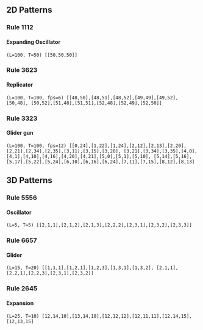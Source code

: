 ## 2D Patterns

### Rule 1112

#### Expanding Oscillator

``(L=100, T=50) [[50,50,50]]``

### Rule 3623

#### Replicator

``(L=100, T=100, fps=6) [[48,50],[48,51],[48,52],[49,49],[49,52],[50,48],
[50,52],[51,48],[51,51],[52,48],[52,49],[52,50]]``

### Rule 3323

#### Glider gun

``(L=100, T=100, fps=12) [[0,24],[1,22],[1,24],[2,12],[2,13],[2,20],[2,21],[2,34],[2,35],[3,11],[3,15],[3,20],
[3,21],[3,34],[3,35],[4,0],[4,1],[4,10],[4,16],[4,20],[4,21],[5,0],[5,1],[5,10],
[5,14],[5,16],[5,17],[5,22],[5,24],[6,10],[6,16],[6,24],[7,11],[7,15],[8,12],[8,13]``

## 3D Patterns

### Rule 5556

#### Oscillator

``(L=5, T=5) [[2,1,1],[2,1,2],[2,1,3],[2,2,2],[2,3,1],[2,3,2],[2,3,3]]``

### Rule 6657

#### Glider
``(L=15, T=20) [[1,1,1],[1,2,1],[1,2,3],[1,3,1],[1,3,2],
[2,1,1],[2,2,1],[2,2,3],[2,3,1],[2,3,2]]``

### Rule 2645

#### Expansion
``(L=25, T=10) [12,14,10],[13,14,10],[12,12,12],[12,11,11],[12,14,15],[12,13,15]``